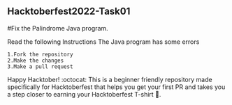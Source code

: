 ## Hacktoberfest2022-Task01

#Fix the Palindrome Java program.

Read the following Instructions
The Java program has some errors 
```
1.Fork the repository
2.Make the changes
3.Make a pull request
```

Happy Hacktober! :octocat: This is a beginner friendly repository made specifically for Hacktoberfest that helps you get your first PR and takes you a step closer to earning your Hacktoberfest T-shirt 👕.
